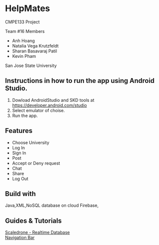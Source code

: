 # HelpMates

CMPE133 Project

Team #16 Members
  - Anh Hoang
  - Natalia Vega Krutzfeldt
  - Sharan Basavaraj Patil
  - Kevin Pham
  
San Jose State University

## Instructions in how to run the app using Android Studio.
1. Dowload AndroidStudio and SKD tools at https://developer.android.com/studio 
2. Select emulator of choise.
3. Run the app. 

## Features 
- Choose University
- Log In
- Sign In 
- Post
- Accept or Deny request
- Chat
- Share
- Log Out

## Build with 

Java,XML,NoSQL database on cloud Firebase, 

## Guides & Tutorials
[Scaledrone - Realtime Database](https://dashboard.scaledrone.com/channels/ipMzmSH4duXUHmyJ?tab=debugger) <br>
[Navigation Bar](https://codinginflow.com/tutorials/android/navigation-drawer/part-1-menu-activity-theme)
